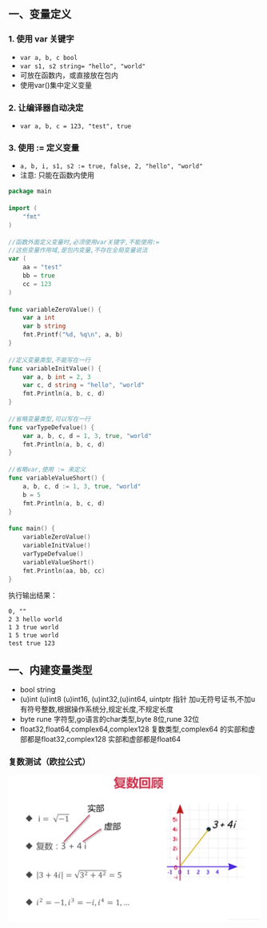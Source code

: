 ## 一、变量定义
### 1. 使用 var 关键字
- `var a, b, c bool`
- `var s1, s2 string= "hello", "world"`
- 可放在函数内，或直接放在包内
- 使用var()集中定义变量
### 2. 让编译器自动决定
- `var a, b, c = 123, "test", true`
### 3. 使用 := 定义变量
- `a, b, i, s1, s2 := true, false, 2, "hello", "world"`
- 注意: 只能在函数内使用


```go
package main

import (
	"fmt"
)

//函数外面定义变量时,必须使用var关键字,不能使用:=
//这些变量作用域,是包内变量,不存在全局变量说法
var (
	aa = "test"
	bb = true
	cc = 123
)

func variableZeroValue() {
	var a int
	var b string
	fmt.Printf("%d, %q\n", a, b)
}

//定义变量类型,不能写在一行
func variableInitValue() {
	var a, b int = 2, 3
	var c, d string = "hello", "world"
	fmt.Println(a, b, c, d)
}

//省略变量类型,可以写在一行
func varTypeDefvalue() {
	var a, b, c, d = 1, 3, true, "world"
	fmt.Println(a, b, c, d)
}

//省略var,使用 := 来定义
func variableValueShort() {
	a, b, c, d := 1, 3, true, "world"
	b = 5
	fmt.Println(a, b, c, d)
}

func main() {
	variableZeroValue()
	variableInitValue()
	varTypeDefvalue()
	variableValueShort()
	fmt.Println(aa, bb, cc)
}

```

执行输出结果：
```
0, ""
2 3 hello world
1 3 true world
1 5 true world
test true 123
```

## 一、内建变量类型
-  bool string
- (u)int (u)int8 (u)int16,   (u)int32,(u)int64, uintptr 指针  加u无符号证书,不加u有符号整数,根据操作系统分,规定长度,不规定长度
- byte rune 字符型,go语言的char类型,byte 8位,rune 32位
- float32,float64,complex64,complex128 复数类型,complex64 的实部和虚部都是float32,complex128 实部和虚部都是float64

### 复数测试（欧拉公式）
![](./images/complex_introduce.png)
